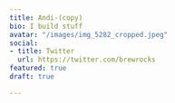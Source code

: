 ```yaml
---
title: Andi-(copy)
bio: I build stuff
avatar: "/images/img_5282_cropped.jpeg"
social:
- title: Twitter
  url: https://twitter.com/brewrocks
featured: true
draft: true

---
```

